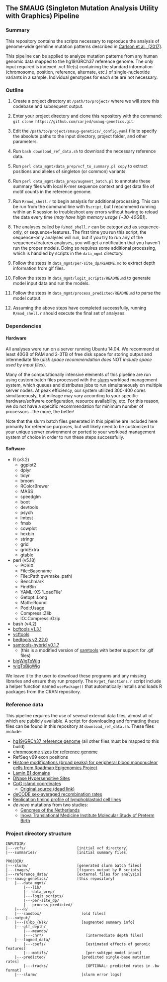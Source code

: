 ## The SMAUG (Singleton Mutation Analysis Utility with Graphics) Pipeline

### Summary

This repository contains the scripts necessary to reproduce the analysis of genome-wide germline mutation patterns described in [Carlson et al., (2017)](http://biorxiv.org/content/early/2017/02/14/108290).

This pipeline can be applied to analyze mutation patterns from any human genomic data mapped to the hg19/GRCh37 reference genome. The only input required is indexed .vcf file(s) containing the standard information (chromosome, position, reference, alternate, etc.) of single-nucleotide variants in a sample. Individual genotypes for each site are not necessary.

### Outline
1. Create a project directory at `/path/to/project/` where we will store this codebase and subsequent output.

1. Enter your project directory and clone this repository with the command: `git clone https://github.com/carjed/smaug-genetics.git`.

1. Edit the `/path/to/project/smaug-genetics/_config.yaml` file to specify the absolute paths to the input directory, project folder, and other parameters.

1. Run `bash download_ref_data.sh` to download the necessary reference data.

1. Run `perl data_mgmt/data_prep/vcf_to_summary.pl copy` to extract positions and alleles of singleton (or common) variants.

1. Run `perl data_mgmt/data_prep/augment_batch.pl` to annotate these summary files with local K-mer sequence context and get data file of motif counts in the reference genome.

1. Run `R/mod_shell.r` to begin analysis for additional processing. This can be run from the command line with `Rscript`, but I recommend running within an R session to troubleshoot any errors without having to reload the data every time (*may have high memory usage \[~30-40GB\]*).

1. The analyses called by `R/mod_shell.r` can be categorized as sequence-only, or sequence+features. The first time you run this script, the sequence-only analyses will run, but if you try to run any of the sequence+features analyses, you will get a notification that you haven't run the proper models. Doing so requires some additional processing, which is handled by scripts in the `data_mgmt` directory.

1. Follow the steps in `data_mgmt/per-site_dp/README.md` to extract depth information from glf files.

1. Follow the steps in `data_mgmt/logit_scripts/README.md` to generate model input data and run the models.

1. Follow the steps in `data_mgmt/process_predicted/README.md` to parse the model output.

1. Assuming the above steps have completed successfully, running `R/mod_shell.r` should execute the final set of analyses.

### Dependencies

#### Hardware
All analyses were run on a server running Ubuntu 14.04. We recommend at least 40GB of RAM and 2-3TB of free disk space for storing output and intermediate file (*disk space recommendation does* NOT *include space used by input files*).

Many of the computationally intensive elements of this pipeline are run using custom batch files processed with the [slurm](http://slurm.schedmd.com/slurm.html) workload management system, which queues and distributes jobs to run simultaneously on multiple server nodes. At peak efficiency, our system utilized 300-400 cores simultaneously, but mileage may vary according to your specific hardware/software configuration, resource availability, etc. For this reason, we do not have a specific recommendation for minimum number of processors...the more, the better!

Note that the slurm batch files generated in this pipeline are included here primarily for reference purposes, but will likely need to be customized to your unique server environment or ported to your workload management system of choice in order to run these steps successfully.

#### Software
- R (v3.2)
  - ggplot2
  - dplyr
  - tidyr
  - broom
  - RColorBrewer
  - MASS
  - speedglm
  - boot
  - devtools
  - psych
  - lmtest
  - fmsb
  - cowplot
  - hexbin
  - stringr
  - grid
  - gridExtra
  - gtable
- perl (v5.18)
  - POSIX
  - File::Basename
  - File::Path qw(make_path)
  - Benchmark
  - FindBin
  - YAML::XS 'LoadFile'
  - Getopt::Long
  - Math::Round
  - Pod::Usage
  - Compress::Zlib
  - IO::Compress::Gzip
- bash (v4.2)
- [bcftools v1.3.1](http://www.htslib.org/)
- [vcftools](https://vcftools.github.io/index.html)
- [bedtools v2.22.0](http://bedtools.readthedocs.io/en/latest/)
- [samtools-hybrid v0.1.7](https://github.com/statgen/samtools-0.1.7a-hybrid)
  - (this is a modified version of [samtools](http://www.htslib.org/) with better support for .glf files)
- [bigWigToWig](http://hgdownload.cse.ucsc.edu/admin/exe/linux.x86_64/bigWigToWig)
- [wigToBigWig](http://hgdownload.cse.ucsc.edu/admin/exe/linux.x86_64/wigToBigWig)

We leave it to the user to download these programs and any missing libraries and ensure they run properly. The `R/get_functions.r` script include a helper function named `usePackage()` that automatically installs and loads R packages from the CRAN repository.

### Reference data

This pipeline requires the use of several external data files, almost all of which are publicly available. A script for downloading and formatting these files can be found in this repository at `download_ref_data.sh`. These files include:

- [hg19/GRCh37 reference genome](ftp://ftp-trace.ncbi.nih.gov/1000genomes/ftp/technical/reference/human_g1k_v37.fasta.gz) (all other files must be mapped to this build)
- [chromosome sizes for reference genome](https://genome.ucsc.edu/goldenpath/help/hg19.chrom.sizes)
- RefSeq v69 exon positions
- [Histone modifications (broad peaks) for peripheral blood mononuclear cells from Roadmap Epigenomics Project](http://egg2.wustl.edu/roadmap/data/byFileType/peaks/consolidated/broadPeak/)
- [Lamin B1 domains](http://hgdownload.cse.ucsc.edu/goldenPath/hg19/database/laminB1Lads.txt.gz)
- [DNase Hypersensitive Sites](http://hgdownload.cse.ucsc.edu/goldenpath/hg19/encodeDCC/wgEncodeRegDnaseClustered/wgEncodeRegDnaseClusteredV3.bed.gz)
- [CpG island coordinates](http://web.stanford.edu/class/bios221/data/model-based-cpg-islands-hg19.txt)
  - [Original source (dead link)](http://rafalab.jhsph.edu/CGI/)
- [deCODE sex-averaged recombination rates](http://hgdownload.cse.ucsc.edu/gbdb/hg19/decode/SexAveraged.bw)
- [Replication timing profile of lymphoblastoid cell lines](http://mccarrolllab.com/wp-content/uploads/2015/03/Koren-et-al-Table-S2.zip)
- *de novo* mutations from two studies:
  - [Genomes of the Netherlands](https://molgenis26.target.rug.nl/downloads/gonl_public/variants/release5.2/GoNL_DNMs.txt)
  - [Inova Translational Medicine Institute Molecular Study of Preterm Birth](http://www.nature.com/ng/journal/v48/n8/extref/ng.3597-S3.xlsx)

### Project directory structure

```
INPUTDIR/
|---vcfs/                       [initial vcf directory]
|---summaries/                  [initial summary files]

PROJDIR/
|---slurm/                      [generated slurm batch files]
|---images/                     [figures output by R scripts]
|---reference_data/             [external files for analysis]
|---smaug-genetics/             [this repository]
    |---data_mgmt/
        |---lib/
        |---data_prep/
        |---logit_scripts/
        |---per-site_dp/
        |---process_predicted/
    |---R/
    |---sandbox/                  [old files]
|---output/
    |---{K}bp_{N}k/               [augmented summary info]
    |---glf_depth/
        |---meandp/
        |---chr*/                   [intermediate depth files]
    |---logmod_data/
        |---coefs/                  [estimated effects of genomic features]
        |---motifs/                 [per-subtype model input]
    |---predicted/                [predicted single-base mutation rates]
        |---tracks/                 [OPTIONAL: predicted rates in .bw format]
    |---slurm/                    [slurm error logs]
```
